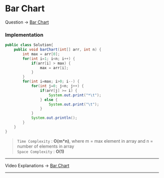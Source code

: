 # Bar Chart
Question -> [Bar Chart](https://www.pepcoding.com/resources/online-java-foundation/function-and-arrays/bar-chart-official/ojquestion)    

### Implementation
```java
public class Solution{
    public void barChart(int[] arr, int n) {
        int max = arr[0];
        for(int i=1; i<n; i++) {
            if(arr[i] > max) {
                max = arr[i];
            }
        }
        for(int i=max; i>0; i--) {
            for(int j=0; j<n; j++) {
                if(arr[j] >= i) {
                    System.out.print("*\t");
                } else {
                    System.out.print("\t");
                }
            }
            System.out.println();
        }
    }  
}
```
> `Time Complexity` : **O(m*n)**, where m = max element in array and n = number of elements in array       
> `Space Complexity` : **O(1)**
---
Video Explanations -> [Bar Chart](https://youtu.be/L-0IxqvYQKs?list=PL-Jc9J83PIiHOV7lm2uSw4ZiVsIRsGS6r)   
<hr>
